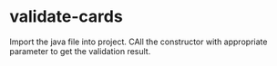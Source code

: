 # validate-cards
Import the java file into project. CAll the constructor with appropriate parameter to get the validation result.
